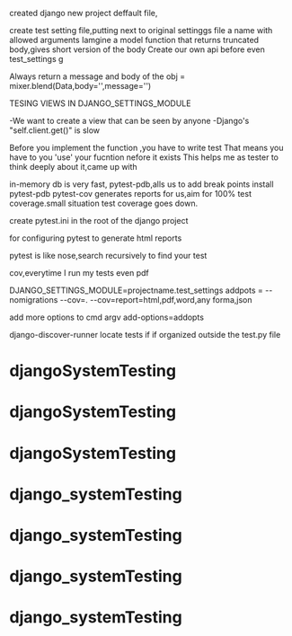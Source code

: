 created django new project deffault file,

create test setting file,putting next to original settinggs file
a  name with allowed arguments
Iamgine  a model function that returns truncated body,gives short version of the body
Create our own api before even test_settings
g

Always return a message  and body of the obj = mixer.blend(Data,body='',message='')



TESING VIEWS IN DJANGO_SETTINGS_MODULE

-We want to create a view that can be seen by anyone
-Django's "self.client.get()" is slow



Before you implement the function ,you have to write test
That means you have to you 'use' your fucntion nefore it exists
This helps me as tester to think deeply about it,came up with 



in-memory db is very fast,
pytest-pdb,alls us to add break points 
install pytest-pdb
pytest-cov generates reports for us,aim for 100% test coverage.small situation test coverage goes down.

create pytest.ini in the root of the django project

for configuring pytest to generate html reports

pytest is like nose,search recursively to find your test


cov,everytime I run my tests
even pdf

DJANGO_SETTINGS_MODULE=projectname.test_settings
addpots = --nomigrations --cov=. --cov=report=html,pdf,word,any forma,json


add more options to cmd argv
add-options=addopts

django-discover-runner locate tests if if organized outside the test.py file

# djangoSystemTesting
# djangoSystemTesting
# djangoSystemTesting
# django_systemTesting
# django_systemTesting
# django_systemTesting
# django_systemTesting
